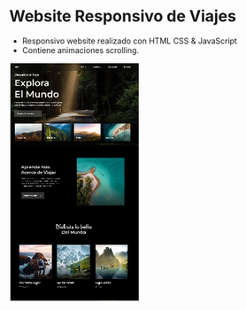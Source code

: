 # Website Responsivo de Viajes

- Responsivo website realizado con  HTML CSS & JavaScript
- Contiene animaciones scrolling.

![preview img](/imagenweb.png)
